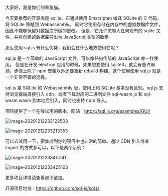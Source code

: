 大家好，我是你们的章鱼猫。

今天要推荐的开源库是 sql.js，它通过使用 Emscripten 编译 SQLite 的 C 代码，将 SQLite 移植到 Webassembly。 同时它使用存储在内存中的虚拟数据库文件，因此不能够保留对数据库所做的更改。 但是，它允许您导入任何现有的 sqlite 文件，并将创建的数据库导出为 JavaScript 类型的数组。

那么使用 sql.js 有什么优势，我们会在什么地方使用它呢？

sql.js 是一个简单的 JavaScript 文件，可以像任何传统的 JavaScript 库一样使用。 但是在开发 electron 应用的时候，如果想要使用 sqlite3，就会有些许麻烦，步骤上除了 npm 安装以外还要重新 rebuild 构建，这个使用使用 sql.js 就是一个非常不错的选择。

sql.js 是 SQLite 的 Webassembly 版，使用上和 SQLite 基本没有区别。sql.js 支持浏览器端直接引入 cdn，或者下载对应的二进制文件 sql-wasm.js 和 sql-wasm.wasm 到本地后引入，同时也支持 npm 导入。

项目提供了一个在线试用的版本，网站：https://sql.js.org/examples/GUI/

![image-20201212233122503](https://7465-test-3c9b5e-books-1301492295.tcb.qcloud.la/images/compress_image-20201212233122503.png)

![image-20201212233213353](https://7465-test-3c9b5e-books-1301492295.tcb.qcloud.la/images/compress_image-20201212233213353.png)

可以去试用一下，要集成到你的项目中也非常的简单。通过 CDN 引入或者 import 的方式都可以，以下是两个示例：

![image-20201212233415141](https://7465-test-3c9b5e-books-1301492295.tcb.qcloud.la/images/compress_image-20201212233415141.png)

![image-20201212233425163](https://7465-test-3c9b5e-books-1301492295.tcb.qcloud.la/images/compress_image-20201212233425163.png)

更多项目详情请查看如下链接。

开源项目地址：https://github.com/sql-js/sql.js